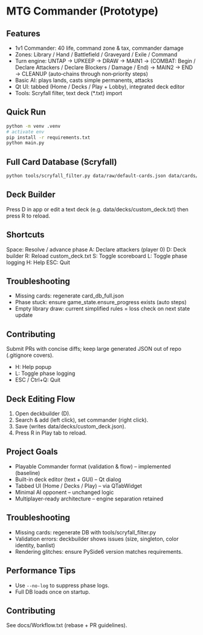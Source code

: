 # MTG Commander (Prototype)

## Features
- 1v1 Commander: 40 life, command zone & tax, commander damage
- Zones: Library / Hand / Battlefield / Graveyard / Exile / Command
- Turn engine: UNTAP → UPKEEP → DRAW → MAIN1 → (COMBAT: Begin / Declare Attackers / Declare Blockers / Damage / End) → MAIN2 → END → CLEANUP (auto‑chains through non‑priority steps)
- Basic AI: plays lands, casts simple permanents, attacks
- Qt UI: tabbed (Home / Decks / Play + Lobby), integrated deck editor
- Tools: Scryfall filter, text deck (*.txt) import

## Quick Run
```bash
python -m venv .venv
# activate env
pip install -r requirements.txt
python main.py
```

## Full Card Database (Scryfall)
```bash
python tools/scryfall_filter.py data/raw/default-cards.json data/cards/card_db_full.json --verbose
```

## Deck Builder
Press D in app or edit a text deck (e.g. data/decks/custom_deck.txt) then press R to reload.

## Shortcuts
Space: Resolve / advance phase
A: Declare attackers (player 0)
D: Deck builder
R: Reload custom_deck.txt
S: Toggle scoreboard
L: Toggle phase logging
H: Help
ESC: Quit

## Troubleshooting
- Missing cards: regenerate card_db_full.json
- Phase stuck: ensure game_state.ensure_progress exists (auto steps)  
- Empty library draw: current simplified rules = loss check on next state update

## Contributing
Submit PRs with concise diffs; keep large generated JSON out of repo (.gitignore covers).
- H: Help popup
- L: Toggle phase logging
- ESC / Ctrl+Q: Quit

## Deck Editing Flow
1. Open deckbuilder (D).
2. Search & add (left click), set commander (right click).
3. Save (writes data/decks/custom_deck.json).
4. Press R in Play tab to reload.

## Project Goals
- Playable Commander format (validation & flow) – implemented (baseline)
- Built-in deck editor (text + GUI) – Qt dialog
- Tabbed UI (Home / Decks / Play) – via QTabWidget
- Minimal AI opponent – unchanged logic
- Multiplayer-ready architecture – engine separation retained

## Troubleshooting
- Missing cards: regenerate DB with tools/scryfall_filter.py
- Validation errors: deckbuilder shows issues (size, singleton, color identity, banlist)
- Rendering glitches: ensure PySide6 version matches requirements.

## Performance Tips
- Use `--no-log` to suppress phase logs.
- Full DB loads once on startup.

## Contributing
See docs/Workflow.txt (rebase + PR guidelines).
